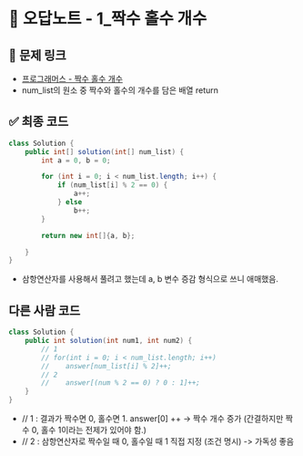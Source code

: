 # 📎 오답노트 - 1_짝수 홀수 개수

## 📌 문제 링크
- [프로그래머스 - 짝수 홀수 개수](https://school.programmers.co.kr/learn/courses/30/lessons/120824)
- num_list의 원소 중 짝수와 홀수의 개수를 담은 배열 return



## ✅ 최종 코드

```java
class Solution {
    public int[] solution(int[] num_list) {
        int a = 0, b = 0;

        for (int i = 0; i < num_list.length; i++) {
            if (num_list[i] % 2 == 0) {
                a++;
            } else
                b++;
        }

        return new int[]{a, b};

    }
}
```
- 삼항연산자를 사용해서 풀려고 했는데 a, b 변수 증감 형식으로 쓰니 애매했음.

## 다른 사람 코드
```java
class Solution {
    public int solution(int num1, int num2) {
        // 1
        // for(int i = 0; i < num_list.length; i++)
        //    answer[num_list[i] % 2]++;
        // 2
        //    answer[(num % 2 == 0) ? 0 : 1]++;
    }
}

```
- // 1 : 결과가 짝수면 0, 홀수면 1. answer[0] ++ -> 짝수 개수 증가 (간결하지만 짝수 0, 홀수 1이라는 전제가 있어야 함.)
- // 2 : 삼항연산자로 짝수일 때 0, 홀수일 때 1 직접 지정 (조건 명시) -> 가독성 좋음